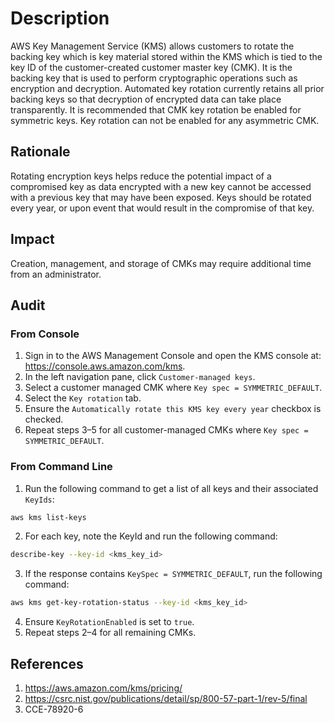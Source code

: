 # Description

AWS Key Management Service (KMS) allows customers to rotate the backing key which is key material stored within the KMS which is tied to the key ID of the customer-created customer master key (CMK). It is the backing key that is used to perform cryptographic operations such as encryption and decryption. Automated key rotation currently retains all prior backing keys so that decryption of encrypted data can take place transparently. It is recommended that CMK key rotation be enabled for symmetric keys. Key rotation can not be enabled for any asymmetric CMK.

## Rationale

Rotating encryption keys helps reduce the potential impact of a compromised key as data encrypted with a new key cannot be accessed with a previous key that may have been exposed. Keys should be rotated every year, or upon event that would result in the compromise of that key.

## Impact

Creation, management, and storage of CMKs may require additional time from an administrator.

## Audit

### From Console

1. Sign in to the AWS Management Console and open the KMS console at: <https://console.aws.amazon.com/kms>.
2. In the left navigation pane, click `Customer-managed keys`.
3. Select a customer managed CMK where `Key spec = SYMMETRIC_DEFAULT`.
4. Select the `Key rotation` tab.
5. Ensure the `Automatically rotate this KMS key every year` checkbox is checked.
6. Repeat steps 3–5 for all customer-managed CMKs where `Key spec = SYMMETRIC_DEFAULT`.

### From Command Line

1. Run the following command to get a list of all keys and their associated `KeyIds`:

```sh
aws kms list-keys
```

2. For each key, note the KeyId and run the following command:

```sh
describe-key --key-id <kms_key_id>
```

3. If the response contains `KeySpec = SYMMETRIC_DEFAULT`, run the following command:

```sh
aws kms get-key-rotation-status --key-id <kms_key_id>
```

4. Ensure `KeyRotationEnabled` is set to `true`.
5. Repeat steps 2–4 for all remaining CMKs.

## References

1. <https://aws.amazon.com/kms/pricing/>
2. <https://csrc.nist.gov/publications/detail/sp/800-57-part-1/rev-5/final>
3. CCE-78920-6

